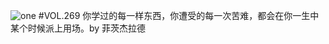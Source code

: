 ![one](http://image.wufazhuce.com/FgeVYgVo3TCds72Rj3_26aM0bc3p)
#VOL.269
你学过的每一样东西，你遭受的每一次苦难，都会在你一生中某个时候派上用场。by 菲茨杰拉德